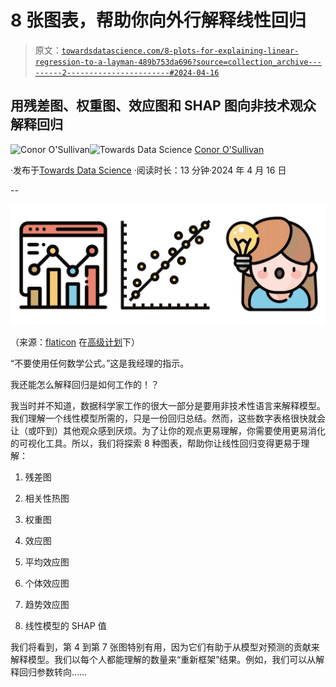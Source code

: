 # 8 张图表，帮助你向外行解释线性回归

> 原文：[`towardsdatascience.com/8-plots-for-explaining-linear-regression-to-a-layman-489b753da696?source=collection_archive---------2-----------------------#2024-04-16`](https://towardsdatascience.com/8-plots-for-explaining-linear-regression-to-a-layman-489b753da696?source=collection_archive---------2-----------------------#2024-04-16)

## 用残差图、权重图、效应图和 SHAP 图向非技术观众解释回归

[](https://conorosullyds.medium.com/?source=post_page---byline--489b753da696--------------------------------)![Conor O'Sullivan](https://conorosullyds.medium.com/?source=post_page---byline--489b753da696--------------------------------)[](https://towardsdatascience.com/?source=post_page---byline--489b753da696--------------------------------)![Towards Data Science](https://towardsdatascience.com/?source=post_page---byline--489b753da696--------------------------------) [Conor O'Sullivan](https://conorosullyds.medium.com/?source=post_page---byline--489b753da696--------------------------------)

·发布于[Towards Data Science](https://towardsdatascience.com/?source=post_page---byline--489b753da696--------------------------------) ·阅读时长：13 分钟·2024 年 4 月 16 日

--

![](img/a8c98d7f3577a9305bf7bb5f32d33442.png)

（来源：[flaticon](https://www.flaticon.com/free-icon/linear-regression_2103640?term=linear+regression&page=1&position=11&origin=search&related_id=2103640) 在[高级计划](https://support.flaticon.com/hc/en-us/articles/202798201-What-are-Flaticon-Premium-licenses-)下）

“不要使用任何数学公式。”这是我经理的指示。

我还能怎么解释回归是如何工作的！？

我当时并不知道，数据科学家工作的很大一部分是要用非技术性语言来解释模型。我们理解一个线性模型所需的，只是一份回归总结。然而，这些数字表格很快就会让（或吓到）其他观众感到厌烦。为了让你的观点更易理解，你需要使用更易消化的可视化工具。所以，我们将探索 8 种图表，帮助你让线性回归变得更易于理解：

1.  残差图

1.  相关性热图

1.  权重图

1.  效应图

1.  平均效应图

1.  个体效应图

1.  趋势效应图

1.  线性模型的 SHAP 值

我们将看到，第 4 到第 7 张图特别有用，因为它们有助于从模型对预测的贡献来解释模型。我们以每个人都能理解的数量来“重新框架”结果。例如，我们可以从解释回归参数转向……
